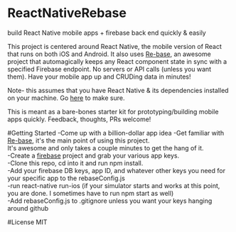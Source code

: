 # ReactNativeRebase
build React Native mobile apps + firebase back end quickly & easily

This project is centered around React Native, the mobile version of React that runs on both iOS and Android.
It also uses [Re-base](https://github.com/tylermcginnis/re-base), an awesome project that automagically keeps any React
component state in sync with a specified Firebase endpoint. No servers or API calls (unless you want them). Have your mobile app
up and CRUDing data in minutes!

Note- this assumes that you have React Native & its dependencies installed on your machine. Go [here](https://facebook.github.io/react-native/docs/getting-started.html#content)
to make sure.

This is meant as a bare-bones starter kit for prototyping/building mobile apps quickly. Feedback, thoughts, PRs welcome!

#Getting Started
-Come up with a billion-dollar app idea
-Get familiar with [Re-base](https://github.com/tylermcginnis/re-base), it's the main point of using this project.  
  It's awesome and only takes a couple minutes to get the hang of it.  
-Create a [firebase](https://firebase.google.com/) project and grab your various app keys.  
-Clone this repo, cd into it and run npm install.  
-Add your firebase DB keys, app ID, and whatever other keys you need for your specific app to the rebaseConfig.js  
-run react-native run-ios (if your simulator starts and works at this point, you are done.
  I sometimes have to run npm start as well)  
-Add rebaseConfig.js to .gitignore unless you want your keys hanging around github  

#License
MIT
